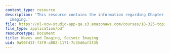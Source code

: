 ```yaml
---
content_type: resource
description: 'This resource contains the information regarding Chapter 7: Seismic
  Imaging.'
file: https://ol-ocw-studio-app-qa.s3.amazonaws.com/courses/18-325-topics-in-applied-mathematics-waves-and-imaging-fall-2015/9a90f43ff3f9a88211717c35d6af3f35_MIT18_325F15_Chapter7.pdf
file_type: application/pdf
resourcetype: Document
title: Waves and Imaging, Seismic Imaging
uid: 9a90f43f-f3f9-a882-1171-7c35d6af3f35
---
```

